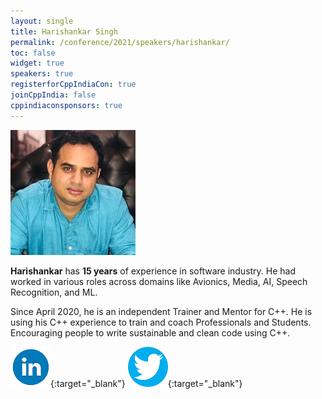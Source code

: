```yaml
---
layout: single
title: Harishankar Singh
permalink: /conference/2021/speakers/harishankar/
toc: false
widget: true
speakers: true
registerforCppIndiaCon: true
joinCppIndia: false
cppindiaconsponsors: true
---
```


![Harishankar Singh](/conference/2021/graphics/hari.jpg "Harishankar Singh")


**Harishankar** has **15 years** of experience in software industry. He had worked in various roles across domains like Avionics, Media, AI, Speech Recognition, and ML. 

Since April 2020, he is an independent Trainer and Mentor for C++. He is using his C++ experience to train and coach Professionals and Students. Encouraging people to write sustainable and clean code using C++. 

[![Harishankar Singh](/assets/images/linkedin.png "Harishankar Singh")](https://www.linkedin.com/in/harishankarsinghyadav/){:target="_blank"}
[![Harishankar Singh](/assets/images/twitter.png "Harishankar Singh")](https://twitter.com/HarishankarSY){:target="_blank"}
